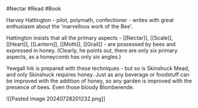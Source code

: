 #Nectar #Read #Book 

Harvey Hattington - pilot, polymath, confectioner - writes with great enthusiasm about the 'marvellous work of the Bee'.

Hattington insists that all the primary aspects - [[Nectar]], [[Scale]], [[Heart]], [[Lantern]], [[Moth]], [[Grail]] - are possessed by bees and expressed in honey. (Clearly, he points out, there are only six primary aspects, as a honeycomb has only six angles.)

Yewgall Ink is prepared with these techniques - but so is Skinshuck Mead, and only Skinshuck requires honey. Just as any beverage or foodstuff can be improved with the addition of honey, so any garden is improved with the presence of bees. Even those bloody Blomberende.

![[Pasted image 20240728201232.png]]